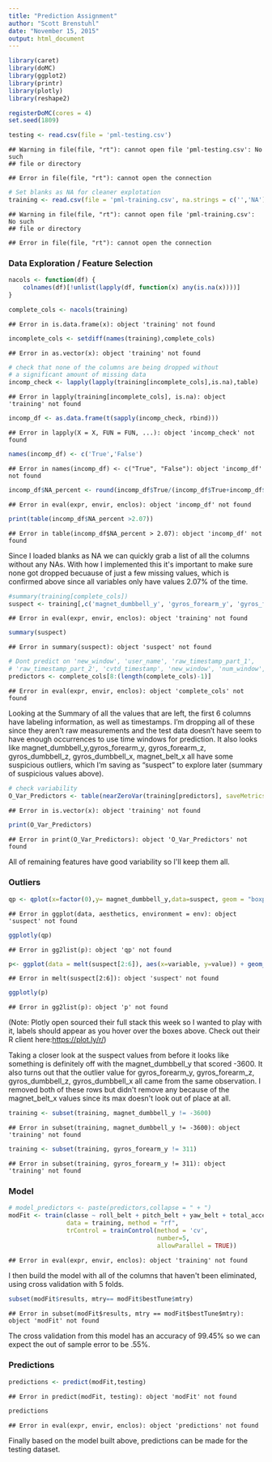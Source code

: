 ```yaml
---
title: "Prediction Assignment"
author: "Scott Brenstuhl"
date: "November 15, 2015"
output: html_document
---
```


```r
library(caret)
library(doMC)
library(ggplot2)
library(printr)
library(plotly)
library(reshape2)

registerDoMC(cores = 4)
set.seed(1809)
```


```r
testing <- read.csv(file = 'pml-testing.csv')
```

```
## Warning in file(file, "rt"): cannot open file 'pml-testing.csv': No such
## file or directory
```

```
## Error in file(file, "rt"): cannot open the connection
```

```r
# Set blanks as NA for cleaner explotation
training <- read.csv(file = 'pml-training.csv', na.strings = c('','NA'))
```

```
## Warning in file(file, "rt"): cannot open file 'pml-training.csv': No such
## file or directory
```

```
## Error in file(file, "rt"): cannot open the connection
```

### Data Exploration / Feature Selection

```r
nacols <- function(df) {
    colnames(df)[!unlist(lapply(df, function(x) any(is.na(x))))]
}

complete_cols <- nacols(training)
```

```
## Error in is.data.frame(x): object 'training' not found
```

```r
incomplete_cols <- setdiff(names(training),complete_cols)
```

```
## Error in as.vector(x): object 'training' not found
```

```r
# check that none of the columns are being dropped without
# a significant amount of missing data
incomp_check <- lapply(lapply(training[incomplete_cols],is.na),table)
```

```
## Error in lapply(training[incomplete_cols], is.na): object 'training' not found
```

```r
incomp_df <- as.data.frame(t(sapply(incomp_check, rbind)))
```

```
## Error in lapply(X = X, FUN = FUN, ...): object 'incomp_check' not found
```

```r
names(incomp_df) <- c('True','False')
```

```
## Error in names(incomp_df) <- c("True", "False"): object 'incomp_df' not found
```

```r
incomp_df$NA_percent <- round(incomp_df$True/(incomp_df$True+incomp_df$False),4)*100
```

```
## Error in eval(expr, envir, enclos): object 'incomp_df' not found
```

```r
print(table(incomp_df$NA_percent >2.07))
```

```
## Error in table(incomp_df$NA_percent > 2.07): object 'incomp_df' not found
```

Since I loaded blanks as NA we can quickly grab a list of all the columns without any NAs. With how I implemented this it's important to make sure none got dropped becuause of just a few missing values, which is confirmed above since all variables only have values 2.07% of the time.


```r
#summary(training[complete_cols])
suspect <- training[,c('magnet_dumbbell_y', 'gyros_forearm_y', 'gyros_forearm_z', 'gyros_dumbbell_z', 'gyros_dumbbell_x', 'magnet_belt_x')]
```

```
## Error in eval(expr, envir, enclos): object 'training' not found
```

```r
summary(suspect)
```

```
## Error in summary(suspect): object 'suspect' not found
```

```r
# Dont predict on 'new_window', 'user_name', 'raw_timestamp_part_1', 
# 'raw_timestamp_part_2', 'cvtd_timestamp', 'new_window', 'num_window', 'classe'
predictors <- complete_cols[8:(length(complete_cols)-1)]
```

```
## Error in eval(expr, envir, enclos): object 'complete_cols' not found
```

Looking at the Summary of all the values that are left, the first 6 columns have labeling information, as well as timestamps. I’m dropping all of these since they aren’t raw measurements and the test data doesn’t have seem to have enough occurrences to use time windows for prediction. It also looks like magnet_dumbbell_y,gyros_forearm_y, gyros_forearm_z, gyros_dumbbell_z, gyros_dumbbell_x, magnet_belt_x all have some suspicious outliers, which I’m saving as “suspect” to explore later (summary of suspicious values above).


```r
# check variability
O_Var_Predictors <- table(nearZeroVar(training[predictors], saveMetrics = TRUE)$zeroVar)
```

```
## Error in is.vector(x): object 'training' not found
```

```r
print(O_Var_Predictors)
```

```
## Error in print(O_Var_Predictors): object 'O_Var_Predictors' not found
```

All of remaining features have good variability so I'll keep them all.

### Outliers

```r
qp <- qplot(x=factor(0),y= magnet_dumbbell_y,data=suspect, geom = "boxplot")
```

```
## Error in ggplot(data, aesthetics, environment = env): object 'suspect' not found
```

```r
ggplotly(qp)
```

```
## Error in gg2list(p): object 'qp' not found
```

```r
p<- ggplot(data = melt(suspect[2:6]), aes(x=variable, y=value)) + geom_boxplot(aes(fill=variable))
```

```
## Error in melt(suspect[2:6]): object 'suspect' not found
```

```r
ggplotly(p)
```

```
## Error in gg2list(p): object 'p' not found
```

(Note: Plotly open sourced their full stack this week so I wanted to play with it, labels should appear as you hover over the boxes above. Check out their R client here:https://plot.ly/r/)

Taking a closer look at the suspect values from before it looks like something is definitely off with the magnet_dumbbell_y that scored -3600. It also turns out that the outlier value for gyros_forearm_y, gyros_forearm_z, gyros_dumbbell_z, gyros_dumbbell_x all came from the same observation. I removed both of these rows but didn't remove any because of the magnet_belt_x values since its max doesn't look out of place at all.


```r
training <- subset(training, magnet_dumbbell_y != -3600)
```

```
## Error in subset(training, magnet_dumbbell_y != -3600): object 'training' not found
```

```r
training <- subset(training, gyros_forearm_y != 311)
```

```
## Error in subset(training, gyros_forearm_y != 311): object 'training' not found
```

### Model

```r
# model_predictors <- paste(predictors,collapse = " + ")
modFit <- train(classe ~ roll_belt + pitch_belt + yaw_belt + total_accel_belt + gyros_belt_x + gyros_belt_y + gyros_belt_z + accel_belt_x + accel_belt_y + accel_belt_z + magnet_belt_x + magnet_belt_y + magnet_belt_z + roll_arm + pitch_arm + yaw_arm + total_accel_arm + gyros_arm_x + gyros_arm_y + gyros_arm_z + accel_arm_x + accel_arm_y + accel_arm_z + magnet_arm_x + magnet_arm_y + magnet_arm_z + roll_dumbbell + pitch_dumbbell + yaw_dumbbell + total_accel_dumbbell + gyros_dumbbell_x + gyros_dumbbell_y + gyros_dumbbell_z + accel_dumbbell_x + accel_dumbbell_y + accel_dumbbell_z + magnet_dumbbell_x + magnet_dumbbell_y + magnet_dumbbell_z + roll_forearm + pitch_forearm + yaw_forearm + total_accel_forearm + gyros_forearm_x + gyros_forearm_y + gyros_forearm_z + accel_forearm_x + accel_forearm_y + accel_forearm_z + magnet_forearm_x + magnet_forearm_y + magnet_forearm_z, 
                data = training, method = "rf", 
                trControl = trainControl(method = 'cv',
                                         number=5, 
                                         allowParallel = TRUE))
```

```
## Error in eval(expr, envir, enclos): object 'training' not found
```

I then build the model with all of the columns that haven't been eliminated, using cross validation with 5 folds. 


```r
subset(modFit$results, mtry== modFit$bestTune$mtry)
```

```
## Error in subset(modFit$results, mtry == modFit$bestTune$mtry): object 'modFit' not found
```

The cross validation from this model has an accuracy of 99.45% so we can expect the out of sample error to be .55%.

### Predictions


```r
predictions <- predict(modFit,testing)
```

```
## Error in predict(modFit, testing): object 'modFit' not found
```

```r
predictions
```

```
## Error in eval(expr, envir, enclos): object 'predictions' not found
```

Finally based on the model built above, predictions can be made for the testing dataset.

